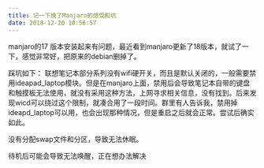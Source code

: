 ```yaml
---
title: 记一下换了Manjaro的感受和坑
date: 2018-12-20 10:56:57
---
```

manjaro的17 版本安装起来有问题，最近看到manjaro更新了18版本，就试了一下，感觉非常好，把原来的debian删掉了。

踩坑如下：
联想笔记本部分系列没有wifi硬开关，而且是默认关闭的，一般需要禁用ideapad_laptop模块。但是在manjaro上面，禁用后会导致笔记本自带的键盘和触摸板无法使用，就没有采用这种方法，上网寻求相关信息，没有找到。后来发现wicd可以绕过这个限制，就凑合用了一段时间。群里有人告诉我，禁用掉ideapd_laptop可以用，也会出现那种情况，但是重启之后就会正常。尝试后确实如此。

没有分配swap文件和分区，导致无法休眠。

待机后可能会导致无法唤醒，正在想办法解决
